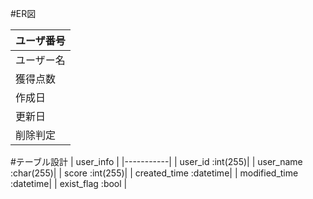 #ER図

| ユーザ番号 |
|:-----------|
| ユーザー名|
| 獲得点数|
| 作成日|
| 更新日|
| 削除判定|


#テーブル設計
| user_info |
|-----------|
| user_id :int(255)|
| user_name :char(255)|
| score :int(255)|
| created_time :datetime|
| modified_time :datetime|
| exist_flag :bool  |
